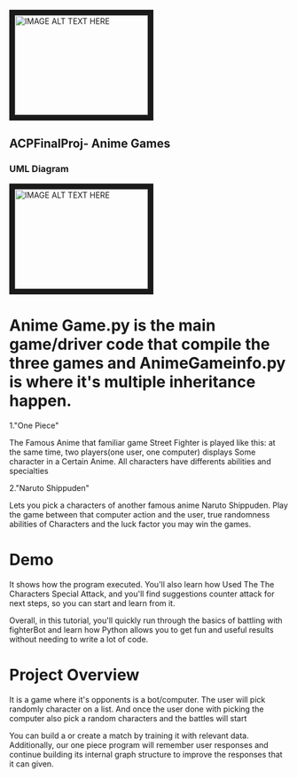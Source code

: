 <a href="http://www.youtube.com/watch?feature=player_embedded&v=CUDCgZ008dY
" target="_blank"><img src="http://img.youtube.com/vi/CUDCgZ008dY/0.jpg" 
alt="IMAGE ALT TEXT HERE" width="240" height="180" border="10" /></a>

## ACPFinalProj- Anime Games

### UML Diagram
<a href="http://www.youtube.com/watch?feature=player_embedded&v=3Gpnlf2p104
" target="_blank"><img src="http://img.youtube.com/vi/3Gpnlf2p104/0.jpg" 
alt="IMAGE ALT TEXT HERE" width="240" height="180" border="10" /></a>

# Anime Game.py is the main game/driver code that compile the three games and AnimeGameinfo.py is where it's multiple inheritance happen.

1."One Piece"

 The Famous Anime that familiar game Street Fighter  is played like this: at the same time, two players(one user, one computer) displays Some character in a Certain Anime. All characters have differents abilities and specialties

2."Naruto Shippuden"

 Lets you pick a characters of another famous anime Naruto Shippuden. Play the game between that computer action and the user,  true randomness abilities of Characters and the luck factor you may win the games.

# Demo


It shows how the program executed. You'll also learn how Used The The Characters Special Attack, and you'll find suggestions counter attack for next steps, so you can start and learn from it.

Overall, in this tutorial, you'll quickly run through the basics of battling with fighterBot and learn how Python allows you to get fun and useful results without needing to write a lot of code.


# Project Overview

It is a game where it's opponents is a bot/computer. The user will pick randomly character on a list. And once the user done with picking the computer also pick a random characters and the battles will start

You can build a or create a match by training it with relevant data. Additionally, our one piece program will remember user responses and continue building its internal graph structure to improve the responses that it can given.

